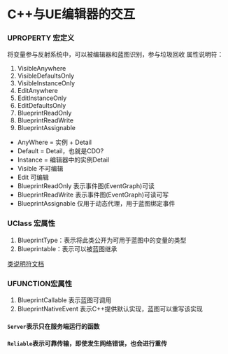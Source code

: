 # C++与UE编辑器的交互

### UPROPERTY 宏定义

将变量参与反射系统中，可以被编辑器和蓝图识别，参与垃圾回收
属性说明符：
1. VisibleAnywhere
2. VisibleDefaultsOnly
3. VisibleInstanceOnly
4. EditAnywhere
5. EditInstanceOnly
6. EditDefaultsOnly
7. BlueprintReadOnly
8. BlueprintReadWrite
9. BlueprintAssignable

- AnyWhere = 实例 + Detail
- Default = Detail，也就是CDO?
- Instance = 编辑器中的实例Detail
- Visible 不可编辑
- Edit 可编辑
- BlueprintReadOnly 表示事件图(EventGraph)可读
- BlueprintReadWrite 表示事件图(EventGraph)可读可写
- BlueprintAssignable 仅用于动态代理，用于蓝图绑定事件

### UClass 宏属性

1. BlueprintType：表示将此类公开为可用于蓝图中的变量的类型
2. Blueprintable：表示可以被蓝图继承

[类说明符文档](https://dev.epicgames.com/documentation/zh-cn/unreal-engine/class-specifiers)

### UFUNCTION宏属性

1. BlueprintCallable 表示蓝图可调用
2. BlueprintNativeEvent 表示C++提供默认实现，蓝图可以重写该实现


#### ``Server``表示只在服务端运行的函数

#### ``Reliable``表示可靠传输，即使发生网络错误，也会进行重传


